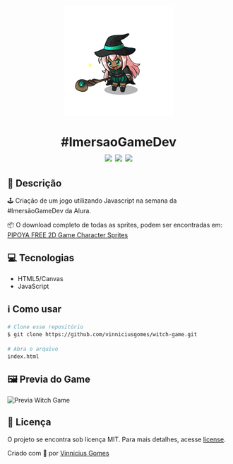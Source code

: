 <p align="center"><img width="250" src=".github/witch.gif"></p>

<h1 align="center">#ImersaoGameDev<br><img src="https://img.shields.io/github/repo-size/vinniciusgomes/witch-game"> <img src="https://img.shields.io/github/last-commit/vinniciusgomes/witch-game"> <img src="https://img.shields.io/github/license/vinniciusgomes/witch-game"></h1>

## 🔖 Descrição

🕹️ Criação de um jogo utilizando Javascript na semana da #ImersãoGameDev da Alura.

📦 O download completo de todas as sprites, podem ser encontradas em: [
PIPOYA FREE 2D Game Character Sprites](https://pipoya.itch.io/pipoya-free-2d-game-character-sprites)

## 💻 Tecnologias

- HTML5/Canvas
- JavaScript

## ℹ️ Como usar

```bash
# Clone esse repositório
$ git clone https://github.com/vinniciusgomes/witch-game.git

# Abra o arquivo
index.html
```

## 🖼 Previa do Game

![Previa Witch Game](.github/game.png)

## 📝 Licença

O projeto se encontra sob licença MIT. Para mais detalhes, acesse [license](LICENSE).

Criado com 💙 por [Vinnicius Gomes](https://vinniciusgomes.dev/)
